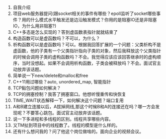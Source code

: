 1.  自我介绍
2.  项目web服务器提问(跟socket相关的事件有哪些？epoll监听了socket哪些事件？用的什么模式水平触发还是边沿触发模式？你用的是阻塞IO还是非阻塞IO，为什么用非阻塞?) 
3.  C++多态是怎么实现的？答到虚函数表指针就就结束了
4.  构造函数可以是虚函数吗？不可以，为什么？
5.  析构函数可以是虚函数吗？可以。根据我回答扩展的一个问题：父类析构不是虚函数，他的子类有一个父类指针指向子类的对象，然后我释放这个父类指针的时候会调用子类的虚构函数吗？不会。我觉得应该应该回答继承时的虚构顺序，当时没想起。如果不会调用析构函数，子类会被释放吗？不会。面试官主动放弃该话题。
6.  简单说一下new/delete和malloc和free
7.  C++11用过哪些？auto, unordered_map, 智能指针
8.  TCP黏包问题如何解决？
9.  TCP的拥塞控制？我答了拥塞窗口。他想听慢重传和快恢复
10.  TIME_WAIT状态解释一下，如何解决这个问题？端口复用
11.  A和B建立连接以后，A拔掉网线,那这个时候B和A的连接还在吗？哪一方会发现呢？不要答心跳包。面试官主动放弃该话题。
12.  说一下多进程和多线程的区别。线程共享哪些内容。
13.  又TM扯到项目中的线程数了。线程的模型是什么样的。
14.  还有什么想问我的？问了他这个岗位做啥的。面向企业的视频会议。